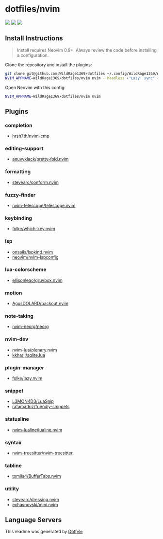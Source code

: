 # dotfiles/nvim

<a href="https://dotfyle.com/WildRage1369/dotfiles-nvim"><img src="https://dotfyle.com/WildRage1369/dotfiles-nvim/badges/plugins?style=flat" /></a>
<a href="https://dotfyle.com/WildRage1369/dotfiles-nvim"><img src="https://dotfyle.com/WildRage1369/dotfiles-nvim/badges/leaderkey?style=flat" /></a>
<a href="https://dotfyle.com/WildRage1369/dotfiles-nvim"><img src="https://dotfyle.com/WildRage1369/dotfiles-nvim/badges/plugin-manager?style=flat" /></a>


## Install Instructions

 > Install requires Neovim 0.9+. Always review the code before installing a configuration.

Clone the repository and install the plugins:

```sh
git clone git@github.com:WildRage1369/dotfiles ~/.config/WildRage1369/dotfiles
NVIM_APPNAME=WildRage1369/dotfiles/nvim nvim --headless +"Lazy! sync" +qa
```

Open Neovim with this config:

```sh
NVIM_APPNAME=WildRage1369/dotfiles/nvim nvim
```

## Plugins

### completion

+ [hrsh7th/nvim-cmp](https://dotfyle.com/plugins/hrsh7th/nvim-cmp)
### editing-support

+ [anuvyklack/pretty-fold.nvim](https://dotfyle.com/plugins/anuvyklack/pretty-fold.nvim)
### formatting

+ [stevearc/conform.nvim](https://dotfyle.com/plugins/stevearc/conform.nvim)
### fuzzy-finder

+ [nvim-telescope/telescope.nvim](https://dotfyle.com/plugins/nvim-telescope/telescope.nvim)
### keybinding

+ [folke/which-key.nvim](https://dotfyle.com/plugins/folke/which-key.nvim)
### lsp

+ [onsails/lspkind.nvim](https://dotfyle.com/plugins/onsails/lspkind.nvim)
+ [neovim/nvim-lspconfig](https://dotfyle.com/plugins/neovim/nvim-lspconfig)
### lua-colorscheme

+ [ellisonleao/gruvbox.nvim](https://dotfyle.com/plugins/ellisonleao/gruvbox.nvim)
### motion

+ [AgusDOLARD/backout.nvim](https://dotfyle.com/plugins/AgusDOLARD/backout.nvim)
### note-taking

+ [nvim-neorg/neorg](https://dotfyle.com/plugins/nvim-neorg/neorg)
### nvim-dev

+ [nvim-lua/plenary.nvim](https://dotfyle.com/plugins/nvim-lua/plenary.nvim)
+ [kkharji/sqlite.lua](https://dotfyle.com/plugins/kkharji/sqlite.lua)
### plugin-manager

+ [folke/lazy.nvim](https://dotfyle.com/plugins/folke/lazy.nvim)
### snippet

+ [L3MON4D3/LuaSnip](https://dotfyle.com/plugins/L3MON4D3/LuaSnip)
+ [rafamadriz/friendly-snippets](https://dotfyle.com/plugins/rafamadriz/friendly-snippets)
### statusline

+ [nvim-lualine/lualine.nvim](https://dotfyle.com/plugins/nvim-lualine/lualine.nvim)
### syntax

+ [nvim-treesitter/nvim-treesitter](https://dotfyle.com/plugins/nvim-treesitter/nvim-treesitter)
### tabline

+ [tomiis4/BufferTabs.nvim](https://dotfyle.com/plugins/tomiis4/BufferTabs.nvim)
### utility

+ [stevearc/dressing.nvim](https://dotfyle.com/plugins/stevearc/dressing.nvim)
+ [echasnovski/mini.nvim](https://dotfyle.com/plugins/echasnovski/mini.nvim)
## Language Servers



 This readme was generated by [Dotfyle](https://dotfyle.com)
